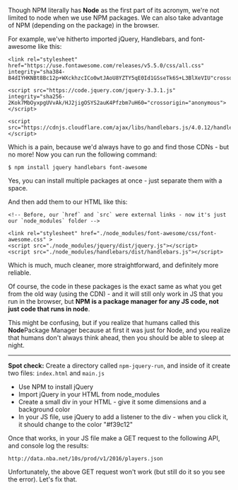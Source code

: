 
Though NPM literally has **Node** as the first part of its acronym, we're not limited to node when we use NPM packages. We can also take advantage of NPM (depending on the package) in the browser.

  

For example, we've hitherto imported jQuery, Handlebars, and font-awesome like this:
```
<link rel="stylesheet" href="https://use.fontawesome.com/releases/v5.5.0/css/all.css" integrity="sha384-B4dIYHKNBt8Bc12p+WXckhzcICo0wtJAoU8YZTY5qE0Id1GSseTk6S+L3BlXeVIU"crossorigin="anonymous">

<script src="https://code.jquery.com/jquery-3.3.1.js" integrity="sha256-2Kok7MbOyxpgUVvAk/HJ2jigOSYS2auK4Pfzbm7uH60="crossorigin="anonymous"></script>

<script src="https://cdnjs.cloudflare.com/ajax/libs/handlebars.js/4.0.12/handlebars.amd.js"></script>
```
  

Which is a pain, because we'd always have to go and find those CDNs - but no more! Now you can run the following command:

  
```console
$ npm install jquery handlebars font-awesome
```
  

Yes, you can install multiple packages at once - just separate them with a space.

And then add them to our HTML like this:

  
```
<!-- Before, our `href` and `src` were external links - now it's just our `node_modules` folder -->

<link rel="stylesheet" href="./node_modules/font-awesome/css/font-awesome.css" >
<script src="./node_modules/jquery/dist/jquery.js"></script>
<script src="./node_modules/handlebars/dist/handlebars.js"></script>
```
  

Which is much, much cleaner, more straightforward, and definitely more reliable.

  

Of course, the code in these packages is the exact same as what you get from the old way (using the CDN) - and it will still only work in JS that you run in the browser, but **NPM is a package manager for any JS code, not just code that runs in node**.

  

This might be confusing, but if you realize that humans called this **Node**Package Manager because at first it was just for Node, and you realize that humans don't always think ahead, then you should be able to sleep at night.

  

----------

  

**Spot check:** Create a directory called `npm-jquery-run`, and inside of it create two files: `index.html` and `main.js`

-   Use NPM to install jQuery
-   Import jQuery in your HTML from node_modules
-   Create a small div in your HTML - give it some dimensions and a background color
-   In your JS file, use jQuery to add a listener to the div - when you click it, it should change to the color "#f39c12"

  

Once that works, in your JS file make a GET request to the following API, and console log the results:
```
http://data.nba.net/10s/prod/v1/2016/players.json
```
  

Unfortunately, the above GET request won't work (but still do it so you see the error). Let's fix that.